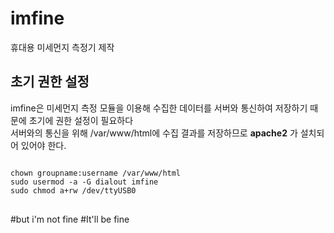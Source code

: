 # imfine
휴대용 미세먼지 측정기 제작
## 초기 권한 설정
imfine은 미세먼지 측정 모듈을 이용해 수집한 데이터를 서버와 통신하여 저장하기 때문에 초기에 권한 설정이 필요하다
<br>
서버와의 통신을 위해 /var/www/html에 수집 결과를 저장하므로 **apache2** 가 설치되어 있어야 한다.

<pre>
<code>
chown groupname:username /var/www/html
sudo usermod -a -G dialout imfine
sudo chmod a+rw /dev/ttyUSB0
</code>
</pre>


#but i'm not fine
#It'll be fine
